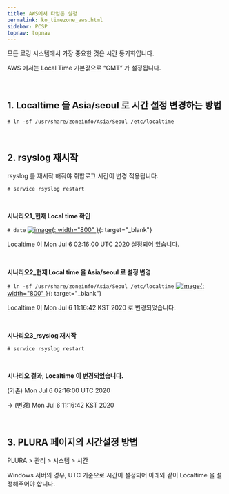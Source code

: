 ```yaml
---
title: AWS에서 타임존 설정
permalink: ko_timezone_aws.html
sidebar: PCSP
topnav: topnav
---
```


모든 로깅 시스템에서 가장 중요한 것은 시간 동기화입니다.

AWS 에서는 Local Time 기본값으로 “GMT” 가 설정됩니다.

<br />

## 1. Localtime 을 Asia/seoul 로 시간 설정 변경하는 방법

`# ln -sf /usr/share/zoneinfo/Asia/Seoul /etc/localtime`

<br />

## 2. rsyslog 재시작

rsyslog 를 재시작 해줘야 취합로그 시간이 변경 적용됩니다.

`# service rsyslog restart`

<br />

**시나리오1_현재 Local time 확인**

`# date`
[![image](/docs/images/Public_Cloud/timezone/01.png){: width="800" }](/docs/images/Public_Cloud/timezone/01.png){: target="_blank"}  

Localtime 이 Mon Jul 6 02:16:00 UTC 2020 설정되어 있습니다.

<br />

**시나리오2_현재 Local time 을 Asia/seoul 로 설정 변경**

`# ln -sf /usr/share/zoneinfo/Asia/Seoul /etc/localtime`
[![image](/docs/images/Public_Cloud/timezone/02.png){: width="800" }](/docs/images/Public_Cloud/timezone/02.png){: target="_blank"}

Localtime 이 Mon Jul 6 11:16:42 KST 2020 로 변경되었습니다.

<br />

**시나리오3_rsyslog 재시작**

`# service rsyslog restart`

<br />

**시나리오 결과, Localtime 이 변경되었습니다.**

(기존) Mon Jul 6 02:16:00 UTC 2020  

→ (변경) Mon Jul 6 11:16:42 KST 2020

<br />

## 3. PLURA 페이지의 시간설정 방법

PLURA > 관리 > 시스템 > 시간

Windows 서버의 경우, UTC 기준으로 시간이 설정되어 아래와 같이 Localtime 을 설정해주어야 합니다.